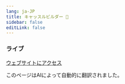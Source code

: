 ```yaml
---
lang: ja-JP
title: キャッスルビルダー 🏰
sidebar: false
editLink: false
---
```


### ライブ

<sample src="https://needle.tools" />

[ウェブサイトにアクセス](https://needle.tools)


このページはAIによって自動的に翻訳されました。
